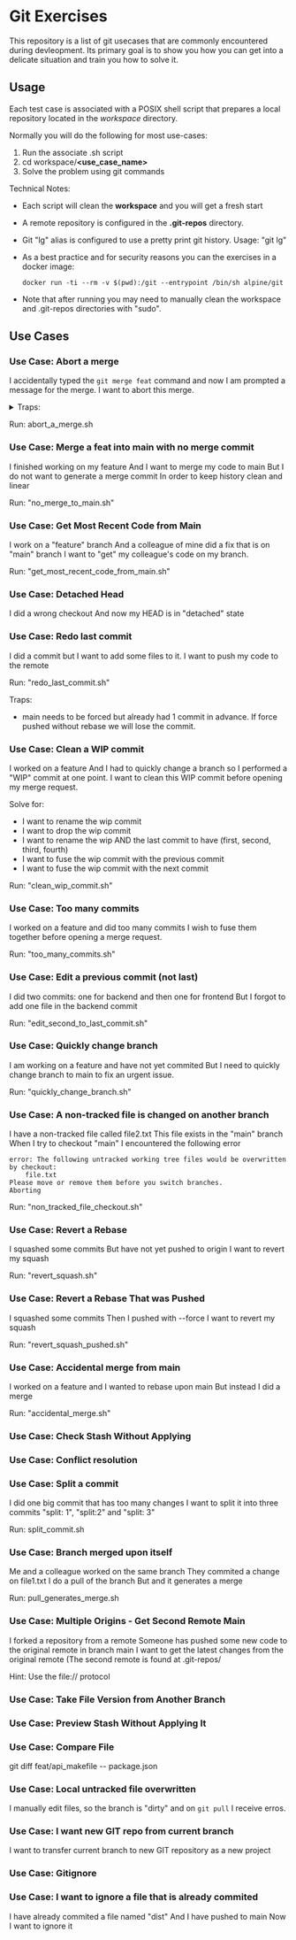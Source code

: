 # Git Exercises

This repository is a list of git usecases that are commonly encountered during devleopment.
Its primary goal is to show you how you can get into a delicate situation and train you how to solve it.

## Usage

Each test case is associated with a POSIX shell script that prepares a local repository located in the *workspace* directory.

Normally you will do the following for most use-cases:

1. Run the associate .sh script
2. cd workspace/**<use_case_name>**
3. Solve the problem using git commands

Technical Notes:

- Each script will clean the **workspace** and you will get a fresh start
- A remote repository is configured in the **.git-repos** directory.
- Git "lg" alias is configured to use a pretty print git history. Usage: "git lg"
- As a best practice and for security reasons you can the exercises in a docker image:

    ```
    docker run -ti --rm -v $(pwd):/git --entrypoint /bin/sh alpine/git
    ```

- Note that after running you may need to manually clean the workspace and .git-repos directories with "sudo".

## Use Cases

### Use Case: Abort a merge
I accidentally typed the ```git merge feat``` command and now I am prompted a message for the merge.
I want to abort this merge.

<details>
    <summary>Traps:</summary>
    - If you close the file or save and close the merge will happen
</details>

Run: abort_a_merge.sh

### Use Case: Merge a feat into main with no merge commit 

I finished working on my feature
And I want to merge my code to main
But I do not want to generate a merge commit
In order to keep history clean and linear

Run: "no_merge_to_main.sh"

### Use Case: Get Most Recent Code from Main

I work on a "feature" branch
And a colleague of mine did a fix that is on "main" branch
I want to "get" my colleague's code on my branch.

Run: "get_most_recent_code_from_main.sh"

### Use Case: Detached Head

I did a wrong checkout
And now my HEAD is in "detached" state

### Use Case: Redo last commit
I did a commit but I want to add some files to it.
I want to push my code to the remote

Run: "redo_last_commit.sh"

Traps:
- main needs to be forced but already had 1 commit in advance. If force pushed without rebase we will lose the commit.

### Use Case: Clean a WIP commit 

I worked on a feature
And I had to quickly change a branch so I performed a "WIP" commit at one point.
I want to clean this WIP commit before opening my merge request.

Solve for:
- I want to rename the wip commit
- I want to drop the wip commit
- I want to rename the wip AND the last commit to have (first, second, third, fourth)
- I want to fuse the wip commit with the previous commit
- I want to fuse the wip commit with the next commit

Run: "clean_wip_commit.sh"

### Use Case: Too many commits

I worked on a feature and did too many commits
I wish to fuse them together before opening a merge request.

Run: "too_many_commits.sh"

### Use Case: Edit a previous commit (not last)

I did two commits: one for backend and then one for frontend
But I forgot to add one file in the backend commit

Run: "edit_second_to_last_commit.sh"

### Use Case: Quickly change branch

I am working on a feature and have not yet commited
But I need to quickly change branch to main to fix an urgent issue.

Run: "quickly_change_branch.sh"

### Use Case: A non-tracked file is changed on another branch

I have a non-tracked file called file2.txt
This file exists in the "main" branch
When I try to checkout "main" I encountered the following error

````
error: The following untracked working tree files would be overwritten by checkout:
	file.txt
Please move or remove them before you switch branches.
Aborting
````

Run: "non_tracked_file_checkout.sh"

### Use Case: Revert a Rebase

I squashed some commits
But have not yet pushed to origin
I want to revert my squash

Run: "revert_squash.sh"

### Use Case: Revert a Rebase That was Pushed

I squashed some commits
Then I pushed with --force
I want to revert my squash

Run: "revert_squash_pushed.sh"

### Use Case: Accidental merge from main

I worked on a feature and I wanted to rebase upon main
But instead I did a merge

Run: "accidental_merge.sh"

### Use Case: Check Stash Without Applying

### Use Case: Conflict resolution

### Use Case: Split a commit

I did one big commit that has too many changes
I want to split it into three commits "split: 1", "split:2" and "split: 3"

Run: split_commit.sh

### Use Case: Branch merged upon itself

Me and a colleague worked on the same branch
They commited a change on file1.txt
I do a pull of the branch
But and it generates a merge

Run: pull_generates_merge.sh

### Use Case: Multiple Origins - Get Second Remote Main

I forked a repository from a remote
Someone has pushed some new code to the original remote in branch main
I want to get the latest changes from the original remote
(The second remote is found at .git-repos/

Hint: Use the file:// protocol 


### Use Case: Take File Version from Another Branch

### Use Case: Preview Stash Without Applying It

### Use Case: Compare File

git diff feat/api_makefile -- package.json

### Use Case: Local untracked file overwritten
I manually edit files, so the branch is "dirty" and on ```git pull``` I receive erros.

### Use Case: I want new GIT repo from current branch
I want to transfer current branch to new GIT repository as a new project

### Use Case: Gitignore

### Use Case: I want to ignore a file that is already commited

I have already commited a file named "dist"
And I have pushed to main
Now I want to ignore it
